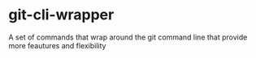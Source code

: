 # git-cli-wrapper
A set of commands that wrap around the git command line that provide more feautures and flexibility
